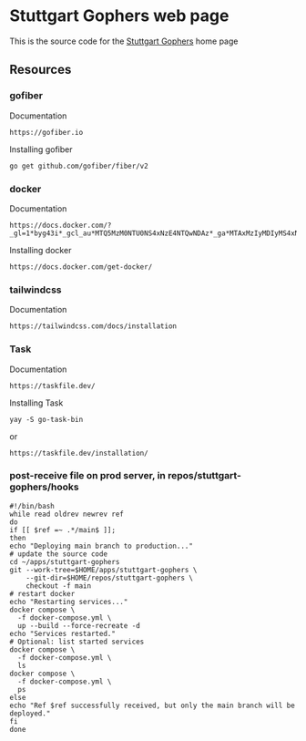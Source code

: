 # Stuttgart Gophers web page
This is the source code for the [Stuttgart Gophers](https://stuttgart-gophers.de/) home page

## Resources
### gofiber
Documentation
```
https://gofiber.io
```

Installing gofiber
```
go get github.com/gofiber/fiber/v2
```

### docker
Documentation
```
https://docs.docker.com/?_gl=1*byg43i*_gcl_au*MTQ5MzM0NTU0NS4xNzE4NTQwNDAz*_ga*MTAxMzIyMDIyMS4xNzA2ODYyODU4*_ga_XJWPQMJYHQ*MTcxODU0MDQwMi4zLjEuMTcxODU0MDQwNS41Ny4wLjA.
```

Installing docker
```
https://docs.docker.com/get-docker/
```

### tailwindcss
Documentation
```
https://tailwindcss.com/docs/installation
```

### Task
Documentation
```
https://taskfile.dev/
```

Installing Task
```
yay -S go-task-bin
```
or
```
https://taskfile.dev/installation/
```

### post-receive file on prod server, in repos/stuttgart-gophers/hooks
```
#!/bin/bash
while read oldrev newrev ref
do
if [[ $ref =~ .*/main$ ]];
then
echo "Deploying main branch to production..."
# update the source code
cd ~/apps/stuttgart-gophers
git --work-tree=$HOME/apps/stuttgart-gophers \
    --git-dir=$HOME/repos/stuttgart-gophers \
    checkout -f main
# restart docker
echo "Restarting services..."
docker compose \
  -f docker-compose.yml \
  up --build --force-recreate -d
echo "Services restarted."
# Optional: list started services
docker compose \
  -f docker-compose.yml \
  ls
docker compose \
  -f docker-compose.yml \
  ps
else
echo "Ref $ref successfully received, but only the main branch will be deployed."
fi
done
```